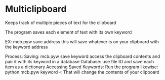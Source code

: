 # Multiclipboard

Keeps track of multiple pieces of text for the clipboard

The program saves each element of text with its own keyword

EX: mcb.pyw save address
    this will save whatever is on your clipboard with the keyword address

Process:
    Saving: 
      mcb.pyw save keyword
      access the clipboard contents and pair it with its keyword in a database
    Database:
      use file IO and save each item as a dictionary
    Accessing Saved Keywords:
      Run the program likewise: python mcb.pyw keyword      < That will change the contents of your clipboard
      

